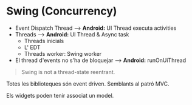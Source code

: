 # Swing (Concurrency)

* Event Dispatch Thread --> **Android:** UI Thread executa activities
* Threads --> **Android:** UI Thread & Async task
  * Threads inicials
  * L' EDT
  * Threads worker: Swing worker
* El thread d'events no s'ha de bloquejar --> **Android:** runOnUiThread

>Swing is not a thread-state reentrant.

Totes les biblioteques són event driven. Semblants al patró MVC.

Els widgets poden tenir associat un model.






